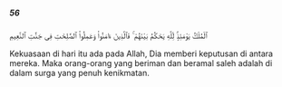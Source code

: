 ##### 56

<span class="ayah">ٱلْمُلْكُ يَوْمَئِذٍۢ لِّلَّهِ يَحْكُمُ بَيْنَهُمْ ۚ فَٱلَّذِينَ ءَامَنُوا۟ وَعَمِلُوا۟ ٱلصَّٰلِحَٰتِ فِى جَنَّٰتِ ٱلنَّعِيمِ</span>

<span class="ayah_translation">Kekuasaan di hari itu ada pada Allah, Dia memberi keputusan di antara mereka. Maka orang-orang yang beriman dan beramal saleh adalah di dalam surga yang penuh kenikmatan.</span>
